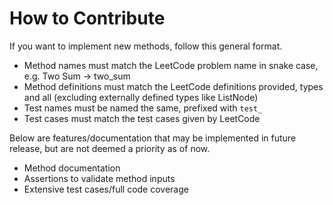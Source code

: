 # How to Contribute

If you want to implement new methods, follow this general format.

- Method names must match the LeetCode problem name in snake case, e.g. Two Sum -> two_sum
- Method definitions must match the LeetCode definitions provided, types and all (excluding externally defined types like ListNode)
- Test names must be named the same, prefixed with `test_`
- Test cases must match the test cases given by LeetCode

Below are features/documentation that may be implemented in future release, but are not deemed a priority as of now.

- Method documentation
- Assertions to validate method inputs
- Extensive test cases/full code coverage
